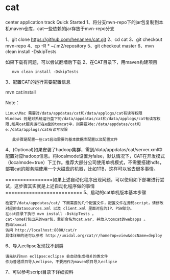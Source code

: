 # cat
center application track
Quick Started
 1、将分支mvn-repo下的jar包复制到本机maven仓库，cat一些依赖的jar存放于mvn-repo分支

 1、git clone https://github.com/henanren/cat.git
 2、cd cat
 3、git checkout mvn-repo
 4、cp -R * ~/.m2/repository
 5、git checkout master
 6、mvn clean install -DskipTests

如果下载有问题，可以尝试翻墙后下载
2、在CAT目录下，用maven构建项目

       mvn clean install -DskipTests
3、配置CAT的运行需要配置信息

mvn cat:install

Note：

    Linux\Mac 需要对/data/appdatas/cat和/data/applogs/cat有读写权限
    Windows 则是对系统运行盘下的/data/appdatas/cat和/data/applogs/cat有读写权限,如果cat服务运行在e盘的tomcat中，则需要对e:/data/appdatas/cat和e:/data/applogs/cat有读写权限

       此步骤是配置一些cat启动需要的基本数据库配置以及配置文件
4、(Optional)如果安装了hadoop集群，需到/data/appdatas/cat/server.xml中配置对应hadoop信息。将localmode设置为false，默认情况下，CAT在开发模式（localmode=true）下工作。推荐大部分公司使用单机模式，不需要搭建hdfs，部署cat的服务端使用一个大磁盘的机器，比如1TB，这样可以省去很多事情。

================如果上述自动化程序出现问题，可以使用如下部署进行尝试，这步骤其实就是上述自动化程序做的事情==========================
5、启动的cat单机版本基本步骤

    检查下/data/appdatas/cat/ 下面需要的几个配置文件，配置文件在源码script，请修改对应的datasources.xml 以及 client.xml 里面对应的IP、PSW部分。
    在cat目录下执行 mvn install -DskipTests 。
    cat-home打包出来的war包，重新命名为cat.war, 并放入tomcat的webapps 。
    启动tomcat
    访问 http://localhost:8080/cat/r
    具体详细的还可以参考 http://unidal.org/cat/r/home?op=view&docName=deploy

6、导入eclipse发现找不到类

    请先执行mvn eclipse:eclipse 会自动生成相关的类文件
    作为普通项目导入eclipse，不要用作为maven项目导入eclipse

7、可以参考script目录下详细资料
